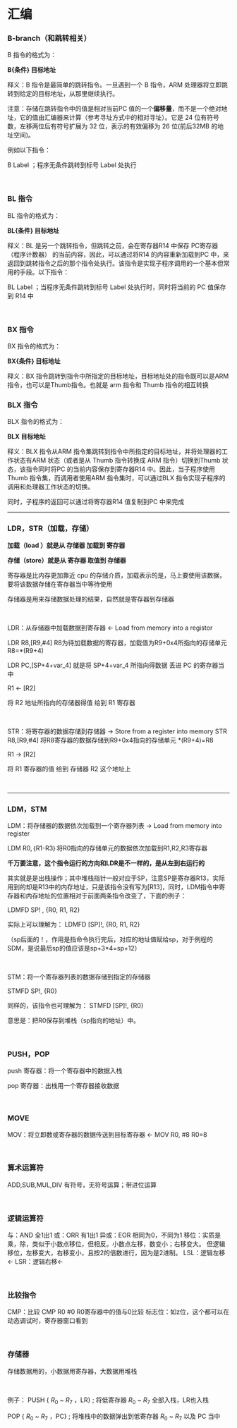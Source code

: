 # 汇编

### B-branch（和跳转相关）

B 指令的格式为：    

**B{条件} 目标地址**    

释义：B 指令是最简单的跳转指令。一旦遇到一个 B 指令，ARM 处理器将立即跳转到给定的目标地址，从那里继续执行。    

注意：存储在跳转指令中的值是相对当前PC 值的一个**偏移量**，而不是一个绝对地址，它的值由汇编器来计算（参考寻址方式中的相对寻址）。它是 24 位有符号数，左移两位后有符号扩展为 32 位，表示的有效偏移为 26 位(前后32MB 的地址空间)。

例如以下指令：

B Label ；程序无条件跳转到标号 Label 处执行

​    

### BL 指令

BL 指令的格式为：

**BL{条件} 目标地址**    

释义：BL 是另一个跳转指令，但跳转之前，会在寄存器R14 中保存 PC寄存器（程序计数器） 的当前内容，因此，可以通过将R14 的内容重新加载到PC 中，来返回到跳转指令之后的那个指令处执行。该指令是实现子程序调用的一个基本但常用的手段。以下指令：

BL Label ；当程序无条件跳转到标号 Label 处执行时，同时将当前的 PC 值保存到 R14 中

​    

### BX 指令

BX 指令的格式为：

**BX{条件} 目标地址**     

释义：BX 指令跳转到指令中所指定的目标地址，目标地址处的指令既可以是ARM 指令，也可以是Thumb指令。也就是 arm 指令和 Thumb 指令的相互转换       



### BLX 指令

BLX 指令的格式为：

**BLX 目标地址**    

释义：BLX 指令从ARM 指令集跳转到指令中所指定的目标地址，并将处理器的工作状态有ARM 状态（或者是从 Thumb 指令转换成 ARM 指令）切换到Thumb 状态，该指令同时将PC 的当前内容保存到寄存器R14 中。因此，当子程序使用Thumb 指令集，而调用者使用ARM 指令集时，可以通过BLX 指令实现子程序的调用和处理器工作状态的切换。

同时，子程序的返回可以通过将寄存器R14 值复制到PC 中来完成

---

### LDR，STR（加载，存储）

**加载（load ）就是从 存储器 加载到 寄存器**

**存储（store）就是从 寄存器 取值到 存储器**

寄存器是比内存更加靠近 cpu 的存储介质，加载表示的是，马上要使用该数据，要将该数据存储在寄存器当中等待使用

存储器是用来存储数据处理的结果，自然就是寄存器到存储器

​        

LDR：从存储器中加载数据到寄存器 ← Load from memory into a registor    

LDR R8,[R9,#4]     R8为待加载数据的寄存器，加载值为R9+0x4所指向的存储单元 R8=*(R9+4)    

LDR PC,[SP+4+var_4] 就是将 SP+4+var_4 所指向得数据 丢进 PC 的寄存器当中    

R1 ← [R2]

将 R2 地址所指向的存储器得值 给到 R1 寄存器

​    

STR：将寄存器的数据存储到存储器 → Store from a register into memory STR R8,[R9,#4] 将R8寄存器的数据存储到R9+0x4指向的存储单元  *(R9+4)=R8

R1 → [R2]

将 R1 寄存器的值 给到 存储器 R2 这个地址上

​    

----

### LDM，STM

LDM：将存储器的数据依次加载到一个寄存器列表 → Load from memory into register     

LDM R0,｛R1-R3｝将R0指向的存储单元的数据依次加载到R1,R2,R3寄存器

**千万要注意，这个指令运行的方向和LDR是不一样的，是从左到右运行的**    



其实就是是出栈操作；其中堆栈指针一般对应于SP，注意SP是寄存器R13，实际用到的却是R13中的内存地址，只是该指令没有写为[R13]，同时，LDM指令中寄存器和内存地址的位置相对于前面两条指令改变了，下面的例子：

LDMFD     SP! ,   {R0, R1, R2}

实际上可以理解为：    LDMFD     [SP]!,    {R0, R1, R2}

（sp后面的！，作用是指命令执行完后，对应的地址值赋给sp，对于例程的SDM，是说最后sp的值应该是sp+3*4=sp+12）

​        

STM：将一个寄存器列表的数据存储到指定的存储器

STMFD SP!, {R0}

同样的，该指令也可理解为： STMFD [SP]!, {R0}

意思是：把R0保存到堆栈（sp指向的地址）中。

​    

### PUSH，POP

push 寄存器：将一个寄存器中的数据入栈

pop 寄存器：出栈用一个寄存器接收数据

​    

### MOVE

MOV：将立即数或寄存器的数据传送到目标寄存器 ← MOV R0, #8        R0=8

​    

### 算术运算符

ADD,SUB,MUL,DIV 有符号，无符号运算；带进位运算

​    

### 逻辑运算符

与：AND 全1出1 或：ORR 有1出1 异或：EOR 相同为0，不同为1 移位：实质是乘，除，类似于小数点移位，但相反。小数点左移，数变小；右移变大。 但逻辑移位，左移变大，右移变小，且按2的倍数进行，因为是2进制。 LSL：逻辑左移← LSR：逻辑右移←

​    

### 比较指令

CMP：比较 CMP R0 #0 		R0寄存器中的值与0比较 标志位：如z位，这个都可以在动态调试时，寄存器窗口看到

​    

### 存储器

存储数据用的，小数据用寄存器，大数据用堆栈

​    

例子：
PUSH  { $R_0$ ~ $R_7$ ，LR} ; 将低寄存器 $R_0$ ~ $R_7$ 全部入栈，LR也入栈

POP { $R_0$ ~ $R_7$ ，PC} ; 将堆栈中的数据弹出到低寄存器 $R_0$ ~ $R_7$ 以及 PC 当中

